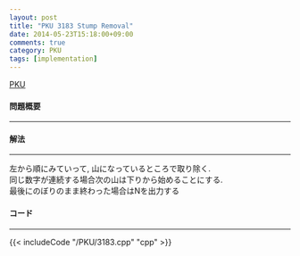 ```yaml
---
layout: post
title: "PKU 3183 Stump Removal"
date: 2014-05-23T15:18:00+09:00
comments: true
category: PKU
tags: [implementation]
---
```


[PKU](http://poj.org/problem?id=3183)

#### 問題概要

****

#### 解法

****

左から順にみていって, 山になっているところで取り除く.  
同じ数字が連続する場合次の山は下りから始めることにする.  
最後にのぼりのまま終わった場合はNを出力する  

#### コード

****

{{< includeCode "/PKU/3183.cpp" "cpp" >}}
